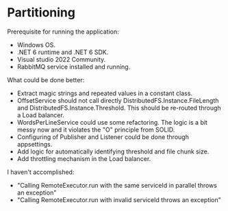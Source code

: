 # Partitioning

Prerequisite for running the application:
- Windows OS.
- .NET 6 runtime and .NET 6 SDK.
- Visual studio 2022 Community.
- RabbitMQ service installed and running.

What could be done better:
- Extract magic strings and repeated values in a constant class.
- OffsetService should not call directly DistributedFS.Instance.FileLength and DistributedFS.Instance.Threshold. This should be re-routed through a Load balancer.
- WordsPerLineService could use some refactoring. The logic is a bit messy now and it violates the "O" principle from SOLID.
- Configuring of Publisher and Listener could be done through appsettings.
- Add logic for automatically identifying threshold and file chunk size.
- Add throttling mechanism in the Load balancer.

I haven't accomplished:
- "Calling RemoteExecutor.run with the same serviceId in parallel throws an exception"
- "Calling RemoteExecutor.run with invalid serviceId throws an exception"
